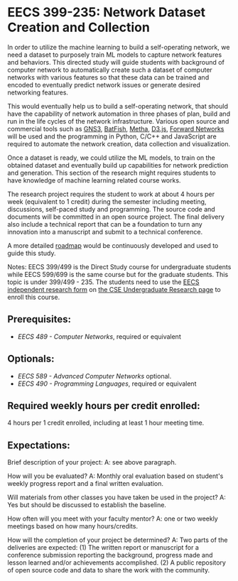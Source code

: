 # EECS 399-235: Network Dataset Creation and Collection

In order to utilize the machine learning to build a self-operating network, we need a dataset to purposely train ML models to capture network features and behaviors. 
This directed study will guide students with background of computer network to automatically create such a dataset of computer networks with various features so that these data can be trained and encoded to eventually predict network issues or generate desired networking features.  

This would eventually help us to build a self-operating network, that should have the capability of network automation in three phases of plan, build and run in the life cycles of the network infrastructure. 
Various open source and commercial tools such as [GNS3](http://www.gns3.com), [BatFish](https://batfish.org/), [Metha](https://www.usenix.org/conference/nsdi21/presentation/birkner), [D3.js](https://d3js.org/), [Forward Networks](https://www.forwardnetworks.com/) will be used and the programming in Python, C/C++ and JavaScript are required to automate the network creation, data collection and visualization.

Once a dataset is ready, we could utilize the ML models, to train on the obtained dataset and eventually build up capabilities for network prediction and generation.  This section of the research might requires students to have knowledge of machine learning related course works. 

The research project requires the student to work at about 4 hours per week (equivalent to 1 credit) during the semester including meeting, discussions, self-paced study and programming. The source code and documents will be committed in an open source project.  The final delivery also include a technical report that can be a foundation to turn any innovation into a manuscript and submit to a technical conference.  

A more detailed [roadmap](roadmap.md) would be continuously developed and used to guide this study.   

Notes: EECS 399/499 is the Direct Study course for undergraduate students while EECS 599/699 is the same course but for the graduate students.  This topic is under 399/499 - 235.  The students need to use the [EECS independent research form](https://deptapps.engin.umich.edu/dris/student/new) on [the CSE Undergraduate Research page](https://cse.engin.umich.edu/academics/undergraduate/undergraduate-research/#IRP) to enroll this course.

## Prerequisites:  
  - *EECS 489 - Computer Networks*, required or equivalent

## Optionals:
  - *EECS 589 - Advanced Computer Networks* optional.
  - *EECS 490 - Programming Languages*, required or equivalent

## Required weekly hours per credit enrolled:
4 hours per 1 credit enrolled, including at least 1 hour meeting time. 

## Expectations: 
Brief description of your project:
A: see above paragraph.

How will you be evaluated?
A: Monthly oral evaluation based on student's weekly progress report and a final written evaluation. 

Will materials from other classes you have taken be used in the project?
A: Yes but should be discussed to establish the baseline.

How often will you meet with your faculty mentor? 
A: one or two weekly meetings based on how many hours/credits.

How will the completion of your project be determined?
A: Two parts of the deliveries are expected: (1) The written report or manuscript for a conference submission reporting the background, progress made and lesson learned and/or achievements accomplished. (2) A public repository of open source code and data to share the work with the community. 
